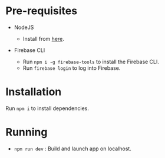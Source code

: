 # Pre-requisites

- NodeJS
	- Install from [here](https://nodejs.org/en/).

- Firebase CLI
	- Run `npm i -g firebase-tools` to install the Firebase CLI.
	- Run `firebase login` to log into Firebase.

# Installation

Run `npm i` to install dependencies.

# Running

- `npm run dev` : Build and launch app on localhost.